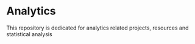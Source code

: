 # Analytics
This repository is dedicated for analytics related projects, resources and statistical analysis
